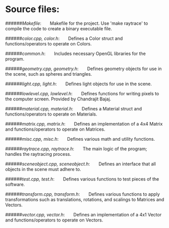 Source files:
=================

######*Makefile*: 
&#160;&#160;&#160;&#160;&#160;&#160;Makefile for the project. Use 'make raytrace' to compile the code to create a binary executable file.

######*color.cpp, color.h*: 
&#160;&#160;&#160;&#160;&#160;&#160;Defines a Color struct and functions/operators to operate on Colors.

######*common.h*: 
&#160;&#160;&#160;&#160;&#160;&#160;Includes necessary OpenGL libraries for the program.

######*geometry.cpp, geometry.h*: 
&#160;&#160;&#160;&#160;&#160;&#160;Defines geometry objects for use in the scene, such as spheres and triangles.

######*light.cpp, light.h*: 
&#160;&#160;&#160;&#160;&#160;&#160;Defines light objects for use in the scene.

######*lowlevel.cpp, lowlevel.h*: 
&#160;&#160;&#160;&#160;&#160;&#160;Defines functions for writing pixels to the computer screen. Provided by Chandrajit Bajaj.

######*material.cpp, material.h*: 
&#160;&#160;&#160;&#160;&#160;&#160;Defines a Material struct and functions/operators to operate on Materials.

######*matrix.cpp, matrix.h*:
&#160;&#160;&#160;&#160;&#160;&#160;Defines an implementation of a 4x4 Matrix and functions/operators to operate on Matrices.

######*misc.cpp, misc.h*: 
&#160;&#160;&#160;&#160;&#160;&#160;Defines various math and utility functions. 

######*raytrace.cpp, raytrace.h*: 
&#160;&#160;&#160;&#160;&#160;&#160;The main logic of the program; handles the raytracing process.

######*sceneobject.cpp, sceneobject.h*: 
&#160;&#160;&#160;&#160;&#160;&#160;Defines an interface that all objects in the scene must adhere to.

######*test.cpp, test.h*: 
&#160;&#160;&#160;&#160;&#160;&#160;Defines various functions to test pieces of the software.

######*transform.cpp, transform.h*: 
&#160;&#160;&#160;&#160;&#160;&#160;Defines various functions to apply transformations such as translations, rotations, and scalings to Matrices and Vectors.

######*vector.cpp, vector.h*: 
&#160;&#160;&#160;&#160;&#160;&#160;Defines an implementation of a 4x1 Vector and functions/operators to operate on Vectors.

